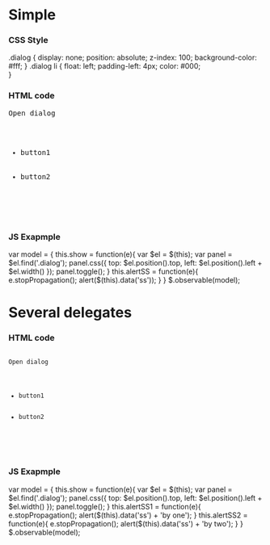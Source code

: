 Simple
======

### CSS Style ###
.dialog
{
	display: none;
	position: absolute;
	z-index: 100;
	background-color: #fff;	
}
.dialog li
{
	float: left;
	padding-left: 4px;
	color: #000;	
}

### HTML code ###
<pre>
<div data-fn="show" data-type="bind">Open dialog
	<ul class="dialog" data-fn="alertSS" data-selector=">li" data-type="delegate">
		<li data-ss="data1">button1</li>
		<li data-ss="data2">button2</li>
	</ul>
</div>
</pre>

### JS Exapmple ###
var model = {
	this.show = function(e){
		var $el = $(this);
		var panel = $el.find('.dialog');
		panel.css({ top: $el.position().top, left: $el.position().left + $el.width() });
		panel.toggle();
	}
	this.alertSS = function(e){
		e.stopPropagation();
		alert($(this).data('ss'));
	}
}
$.observable(model);

Several delegates
=================

### HTML code ###
<code>
<div data-fn="show" data-type="bind">Open dialog
	<ul class="dialog" data-pref="one,two" data-fn_one="alertSS1" data-selector_one=">li" data-type_one="delegate" data-fn_two="alertSS2" data-selector_two=">li"  data-type_two="delegate">
		<li data-ss="data1">button1</li>
		<li data-ss="data2">button2</li>
	</ul>
</div>
</code>

### JS Exapmple ###
var model = {
	this.show = function(e){
		var $el = $(this);
		var panel = $el.find('.dialog');
		panel.css({ top: $el.position().top, left: $el.position().left + $el.width() });
		panel.toggle();
	}
	this.alertSS1 = function(e){
		e.stopPropagation();
		alert($(this).data('ss') + 'by one');
	}
	this.alertSS2 = function(e){
		e.stopPropagation();
		alert($(this).data('ss') + 'by two');
	}
}
$.observable(model);